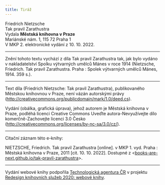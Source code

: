 ```yaml
---
title: Tiráž
---
```


Friedrich Nietzsche  
Tak pravil Zarathustra  
Vydala **Městská knihovna v Praze**  
Mariánské nám. 1, 115 72 Praha 1  
V MKP 2. elektronické vydání z 10. 10. 2022.

***

Znění tohoto textu vychází z díla Tak pravil Zarathustra tak, jak bylo vydáno v nakladatelství Spolku výtvarných umělců Mánes v roce 1914 (Nietzsche, Friedrich. Tak pravil Zarathustra. Praha : Spolek výtvarných umělců Mánes, 1914. 359 s.).

***

  
Text díla (Friedrich Nietzsche: Tak pravil Zarathustra), publikovaného Městskou knihovnou v Praze, není vázán autorskými právy (http://creativecommons.org/publicdomain/mark/1.0/deed.cs).

  
Vydání (obálka, grafická úprava), jehož autorem je Městská knihovna v Praze, podléhá licenci Creative Commons Uveďte autora-Nevyužívejte dílo komerčně-Zachovejte licenci 3.0 Česko (http://creativecommons.org/licenses/by-nc-sa/3.0/cz/).

***

Citační záznam této e-knihy:

NIETZSCHE, Friedrich. Tak pravil Zarathustra \[online\]. v MKP 1. vyd. Praha : Městská knihovna v Praze, 2011 \[cit. 10. 10. 2022]. Dostupné z <[books-are-next.github.io/tak-pravil-zarathustra](https://books-are-next.github.io/tak-pravil-zarathustra/)>.

***

Vydání webové knihy podpořila [Technologická agentura ČR](https://www.tacr.cz/) v projektu [Redesign knihovních služeb 2020: webové knihy](https://starfos.tacr.cz/cs/project/TL04000391).